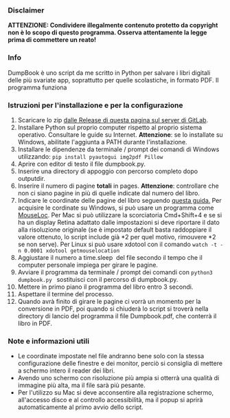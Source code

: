 ### **Disclaimer**

**ATTENZIONE: Condividere illegalmente contenuto protetto da copyright non è lo scopo di questo programma. Osserva attentamente la legge prima di commettere un reato!**

### **Info**

DumpBook è uno script da me scritto in Python per salvare i libri digitali delle più svariate app, soprattutto per quelle scolastiche, in formato PDF. Il programma funziona

### **Istruzioni per l'installazione e per la configurazione**

1. Scaricare lo zip [dalle Release di questa pagina sul server di GitLab](https://lnk.alegsoftware.ga/xu2zu).
2. Installare Python sul proprio computer rispetto al proprio sistema operativo. Consultare le guide su Internet. **Attenzione**: se lo installate su Windows, abilitate l'aggiunta a PATH durante l'installazione.
3. Installare le dipendenze da terminale / prompt dei comandi di Windows utilizzando: `pip install pyautogui img2pdf Pillow`
4. Aprire con editor di testo il file dumpbook.py.
5. Inserire una directory di appoggio con percorso completo dopo outputdir.
6. Inserire il numero di pagine **totali** in pages. **Attenzione**: controllare che non ci siano pagine in più di quelle indicate dal numero del libro.
7. Indicare le coordinate delle pagine del libro seguendo [questa guida.](https://lnk.alegsoftware.ga/eswz3) Per acquisire le cordinate su Windows, si può usare un programma come [MouseLoc](https://lnk.alegsoftware.ga/64rqj). Per Mac si può utilizzare la scorciatoria Cmd+Shift+4 e se si ha un display Retina adattato dalle impostazioni si deve riportare il dato alla risoluzione originale (se è impostato default basta raddoppiare il valore ottenuto, lo script include già \*2 per quel motivo, rimouvere \*2 se non serve). Per Linux si può usare xdotool con il comando `watch -t -n 0.0001 xdotool getmouselocation`
8. Aggiustare il numero a time.sleep  del file secondo il tempo che il computer personale impiega per girare le pagine.
9. Avviare il programma da terminale / prompt dei comandi con `python3 dumpbook.py ` sostituisci con il percorso di dumpbook.py.
10. Mettere in primo piano il programma del libro entro 3 secondi.
11. Aspettare il termine del processo.
12. Quando avrà finito di girare le pagine ci vorrà un momento per la conversione in PDF, poi quando si chiuderà lo script si troverà nella directory di lancio del programma il file Dumpbook.pdf, che conterrà il libro in PDF.

### **Note e informazioni utili**

* Le coordinate impostate nel file andranno bene solo con la stessa configurazione delle finestre e dei monitor, perciò si consiglia di mettere a schermo intero il reader dei libri.
* Avendo uno schermo con risoluzione più ampia si otterrà una qualità di immagine più alta, ma il file sarà più pesante.
* Per l'utilizzo su Mac si deve acconsentire alla registrazione schermo, all'accesso disco e al controllo accessibilità, ma il popup si aprirà automaticamente al primo avvio dello script.
